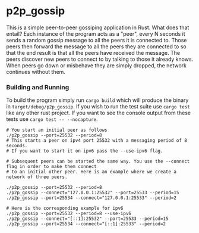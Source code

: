 # p2p_gossip

This is a simple peer-to-peer gossiping application in Rust. What does that entail? Each instance of the program acts as a "peer", every N seconds it sends a random gossip message to all the peers it is connected to. Those peers then forward the message to all the peers they are connected to so that the end result is that all the peers have received the message. The peers discover new peers to connect to by talking to those it already knows. When peers go down or misbehave they are simply dropped, the network continues without them.

### Building and Running
To build the program simply run `cargo build` which will produce the binary in `target/debug/p2p_gossip`. If you wish to run the test suite use `cargo test` like any other rust project. If you want to see the console output from these tests use `cargo test -- --nocapture`.

```
# You start an initial peer as follows
./p2p_gossip --port=25532 --period=8
# This starts a peer on ipv4 port 25532 with a messaging period of 8 seconds.
# If you want to start it on ipv6 pass the --use-ipv6 flag.

# Subsequent peers can be started the same way. You use the --connect flag in order to make them connect
# to an initial other peer. Here is an example where we create a network of three peers.

./p2p_gossip --port=25532 --period=8
./p2p_gossip --connect="127.0.0.1:25532" --port=25533 --period=15
./p2p_gossip --port=25534 --connect="127.0.0.1:25533" --period=2

# Here is the corresponding example for ipv6
./p2p_gossip --port=25532 --period=8 --use-ipv6
./p2p_gossip --connect="[::1]:25532" --port=25533 --period=15
./p2p_gossip --port=25534 --connect="[::1]:25533" --period=2
